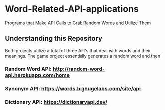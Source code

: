 # Word-Related-API-applications
Programs that Make API Calls to Grab Random Words and Utilize Them

## Understanding this Repository
Both projects utilize a total of three API's that deal with words and their meanings. The game project essentially
generates a random word and then 

### Random Word API: http://random-word-api.herokuapp.com/home
### Synonym API: https://words.bighugelabs.com/site/api
### Dictionary API: https://dictionaryapi.dev/
